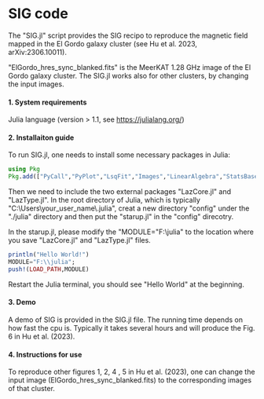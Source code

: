 # SIG code

The "SIG.jl" script provides the SIG recipo to reproduce the magnetic field mapped in the El Gordo galaxy cluster (see  Hu et al. 2023, arXiv:2306.10011). 

"ElGordo_hres_sync_blanked.fits" is the MeerKAT 1.28 GHz image of the El Gordo galaxy cluster. The SIG.jl works also for other clusters, by changing the input images.

#### 1. System requirements

Julia language (version > 1.1, see https://julialang.org/)

#### 2. Installaiton guide 

To run SIG.jl, one needs to install some necessary packages in Julia:

```julia
using Pkg
Pkg.add(["PyCall","PyPlot","LsqFit","Images","LinearAlgebra","StatsBase","FITSIO","Statistics","ImageFiltering]")
```

Then we need to include the two external packages "LazCore.jl" and "LazType.jl". In the root directory of Julia, which is typically "C:\Users\your_user_name\\.julia", creat a new directory "config" under the "./julia" directory and then put the "starup.jl" in the "config" direcotry. 

In the starup.jl, please modify the "MODULE="F:\\julia" to the location where you save "LazCore.jl" and "LazType.jl" files.

```julia
println("Hello World!")
MODULE="F:\\julia";
push!(LOAD_PATH,MODULE)
```

Restart the Julia terminal, you should see "Hello World" at the beginning.

#### 3. Demo

A demo of SIG is provided in the SIG.jl file. The running time depends on how fast the cpu is. Typically it takes several hours and will produce the Fig. 6 in Hu et al. (2023).

#### 4. Instructions for use

To reproduce other figures 1, 2, 4 , 5 in Hu et al. (2023), one can change the input image (ElGordo_hres_sync_blanked.fits) to the corresponding images of that cluster.